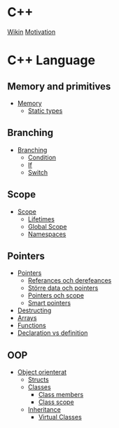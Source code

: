 <!-- This is where we write all required links so that the prosessor knows what to do-->
# C++
[Wikin](./beginning/wiki.md)
[Motivation](./beginning/motivation.md)
# C++ Language
## Memory and primitives
- [Memory](./memory/memory.md)
    - [Static types](./memory/memory.md)
## Branching
- [Branching](./branching/branching.md)
    - [Condition](./branching/condition.md)
    - [If](./branching/if.md)
    - [Switch](./branching/switch.md)
## Scope
- [Scope](./scope/scope.md)
    - [Lifetimes](./scope/lifetimes.md)
    - [Global Scope](./scope/global_scope.md)
    - [Namespaces](./scope/namespace.md)
## Pointers
- [Pointers](./pointers/pointers.md)
    - [Referances och derefeances](./pointers/referance_and_dereferance.md)
    - [Större data och pointers](./pointers/bigger_data.md)
    - [Pointers och scope](./pointers/pointers_and_scope.md)
    - [Smart pointers](./pointers/smart_pointers.md)
- [Destructing]()
- [Arrays](./array.md)
- [Functions]()
- [Declaration vs definition]()
## OOP
- [Object orienterat]()
    - [Structs]()
    - [Classes]()
        - [Class members]()
        - [Class scope]()
    - [Inheritance]()
        - [Virtual Classes]()

